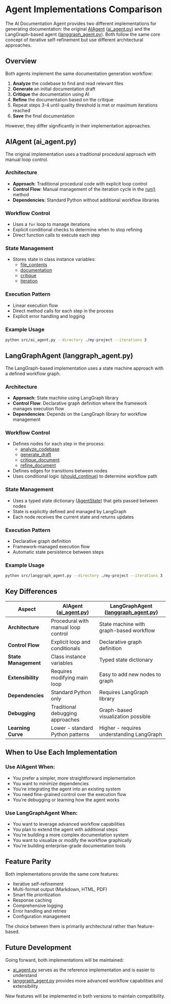 # Agent Implementations Comparison

The AI Documentation Agent provides two different implementations for generating documentation: the original [AIAgent](src/ai_agent.py#L174-L443) ([ai_agent.py](src/ai_agent.py)) and the LangGraph-based agent ([langgraph_agent.py](src/langgraph_agent.py)). Both follow the same core concept of iterative self-refinement but use different architectural approaches.

## Overview

Both agents implement the same documentation generation workflow:
1. **Analyze** the codebase to find and read relevant files
2. **Generate** an initial documentation draft
3. **Critique** the documentation using AI
4. **Refine** the documentation based on the critique
5. Repeat steps 3-4 until quality threshold is met or maximum iterations reached
6. **Save** the final documentation

However, they differ significantly in their implementation approaches.

## AIAgent (ai_agent.py)

The original implementation uses a traditional procedural approach with manual loop control.

### Architecture
- **Approach**: Traditional procedural code with explicit loop control
- **Control Flow**: Manual management of the iteration cycle in the [run()](src/ai_agent.py#L247-L294) method
- **Dependencies**: Standard Python without additional workflow libraries

### Workflow Control
- Uses a `for` loop to manage iterations
- Explicit conditional checks to determine when to stop refining
- Direct function calls to execute each step

### State Management
- Stores state in class instance variables:
  - [file_contents](src/base_agent.py#L122-L122)
  - [documentation](src/base_agent.py#L127-L127)
  - [critique](src/base_agent.py#L128-L128)
  - [iteration](src/ai_agent.py#L177-L177)

### Execution Pattern
- Linear execution flow
- Direct method calls for each step in the process
- Explicit error handling and logging

### Example Usage
```bash
python src/ai_agent.py --directory ./my-project --iterations 3
```

## LangGraphAgent (langgraph_agent.py)

The LangGraph-based implementation uses a state machine approach with a defined workflow graph.

### Architecture
- **Approach**: State machine using LangGraph library
- **Control Flow**: Declarative graph definition where the framework manages execution flow
- **Dependencies**: Depends on the LangGraph library for workflow management

### Workflow Control
- Defines nodes for each step in the process:
  - [analyze_codebase](src/langgraph_agent.py#L83-L106)
  - [generate_draft](src/langgraph_agent.py#L108-L119)
  - [critique_document](src/langgraph_agent.py#L121-L132)
  - [refine_document](src/langgraph_agent.py#L134-L146)
- Defines edges for transitions between nodes
- Uses conditional logic ([should_continue](src/langgraph_agent.py#L149-L165)) to determine workflow path

### State Management
- Uses a typed state dictionary ([AgentState](src/langgraph_agent.py#L46-L62)) that gets passed between nodes
- State is explicitly defined and managed by LangGraph
- Each node receives the current state and returns updates

### Execution Pattern
- Declarative graph definition
- Framework-managed execution flow
- Automatic state persistence between steps

### Example Usage
```bash
python src/langgraph_agent.py --directory ./my-project --iterations 3
```

## Key Differences

| Aspect | AIAgent ([ai_agent.py](src/ai_agent.py)) | LangGraphAgent ([langgraph_agent.py](src/langgraph_agent.py)) |
|--------|---------------------------|----------------------------------|
| **Architecture** | Procedural with manual loop control | State machine with graph-based workflow |
| **Control Flow** | Explicit loop and conditionals | Declarative graph definition |
| **State Management** | Class instance variables | Typed state dictionary |
| **Extensibility** | Requires modifying main loop | Easy to add new nodes to graph |
| **Dependencies** | Standard Python only | Requires LangGraph library |
| **Debugging** | Traditional debugging approaches | Graph-based visualization possible |
| **Learning Curve** | Lower - standard Python patterns | Higher - requires understanding LangGraph |

## When to Use Each Implementation

### Use AIAgent When:
- You prefer a simpler, more straightforward implementation
- You want to minimize dependencies
- You're integrating the agent into an existing system
- You need fine-grained control over the execution flow
- You're debugging or learning how the agent works

### Use LangGraphAgent When:
- You want to leverage advanced workflow capabilities
- You plan to extend the agent with additional steps
- You're building a more complex documentation system
- You want to visualize or modify the workflow graphically
- You're building enterprise-grade documentation tools

## Feature Parity

Both implementations provide the same core features:
- Iterative self-refinement
- Multi-format output (Markdown, HTML, PDF)
- Smart file prioritization
- Response caching
- Comprehensive logging
- Error handling and retries
- Configuration management

The choice between them is primarily architectural rather than feature-based.

## Future Development

Going forward, both implementations will be maintained:
- [ai_agent.py](src/ai_agent.py) serves as the reference implementation and is easier to understand
- [langgraph_agent.py](src/langgraph_agent.py) provides more advanced workflow capabilities and extensibility

New features will be implemented in both versions to maintain compatibility.
